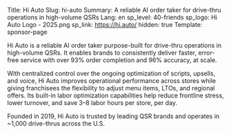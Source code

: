 Title: Hi Auto
Slug: hi-auto
Summary: A reliable AI order taker for drive-thru operations in high-volume QSRs
Lang: en
sp_level: 40-friends
sp_logo: Hi Auto Logo - 2025.png
sp_link: https://hi.auto/
hidden: true
Template: sponsor-page

Hi Auto is a reliable AI order taker purpose-built for drive-thru
operations in high-volume QSRs. It enables brands to consistently
deliver faster, error-free service with over 93% order completion and
96% accuracy, at scale.

With centralized control over the ongoing optimization of scripts,
upsells, and voice, Hi Auto improves operational performance across
stores while giving franchisees the flexibility to adjust menu items,
LTOs, and regional offers. Its built-in labor optimization
capabilities help reduce frontline stress, lower turnover, and save
3–8 labor hours per store, per day.

Founded in 2019, Hi Auto is trusted by leading QSR brands and operates
in ~1,000 drive-thrus across the U.S.
